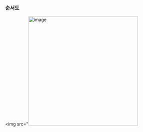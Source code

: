 ### 순서도
<img src="<img width="350" alt="image" src="https://user-images.githubusercontent.com/58936137/212205091-7643233b-d9f9-4b41-bab0-fc97f572f288.png">
